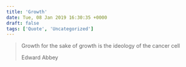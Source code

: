 ```yaml
---
title: 'Growth'
date: Tue, 08 Jan 2019 16:30:35 +0000
draft: false
tags: ['Quote', 'Uncategorized']
---
```


> Growth for the sake of growth is the ideology of the cancer cell
> 
> Edward Abbey

